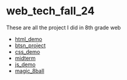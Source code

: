 # web_tech_fall_24
These are all the project I did in 8th grade web

<ul>
  
<li><a href="html_demo" target="_blank">html_demo<a></li>
  <li><a href="btsn_project" target="_blank">btsn_project<a></li>
    <li><a href="css_demo" target="_blank">css_demo<a></li>
      <li><a href="midterm" target="_blank">midterm<a></li>
        <li><a href="js_demo" target="_blank">js_demo<a></li>
          <li><a href="magic_8ball" target="_blank">magic_8ball<a></li>
</ul>
